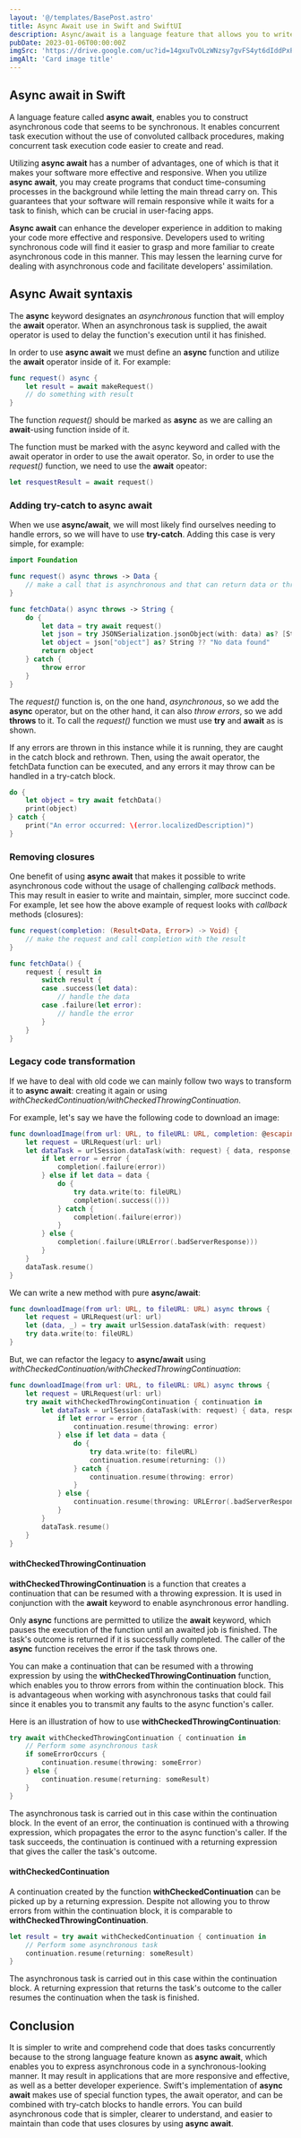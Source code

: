 ```yaml
---
layout: '@/templates/BasePost.astro'
title: Async Await use in Swift and SwiftUI
description: Async/await is a language feature that allows you to write asynchronous code in a synchronous-looking style.
pubDate: 2023-01-06T00:00:00Z
imgSrc: 'https://drive.google.com/uc?id=14gxuTvOLzWNzsy7gvFS4yt6dIddPxPiF'
imgAlt: 'Card image title'
---
```

## Async await in Swift

A language feature called **async await**, enables you to construct asynchronous code that seems to be synchronous. It enables concurrent task execution without the use of convoluted callback procedures, making concurrent task execution code easier to create and read.


Utilizing **async await** has a number of advantages, one of which is that it makes your software more effective and responsive. When you utilize **async await**, you may create programs that conduct time-consuming processes in the background while letting the main thread carry on. This guarantees that your software will remain responsive while it waits for a task to finish, which can be crucial in user-facing apps.

**Async await** can enhance the developer experience in addition to making your code more effective and responsive. Developers used to writing synchronous code will find it easier to grasp and more familiar to create asynchronous code in this manner. This may lessen the learning curve for dealing with asynchronous code and facilitate developers' assimilation.
## Async Await syntaxis

The **async** keyword designates an *asynchronous* function that will employ the **await** operator. When an asynchronous task is supplied, the await operator is used to delay the function's execution until it has finished.

In order to use **async await** we must define an **async** function and utilize the **await** operator inside of it. For example:

```swift
func request() async {
    let result = await makeRequest()
    // do something with result
}
```
The function *request()* should be marked as **async** as we are calling an **await**-using function inside of it.

The function must be marked with the async keyword and called with the await operator in order to use the await operator. So, in order to use the *request()* function, we need to use the **await** opeator:
```swift
let resquestResult = await request()
```

### Adding try-catch to async await
When we use **async/await**, we will most likely find ourselves needing to handle errors, so we will have to use **try-catch**. Adding this case is very simple, for example:

```swift
import Foundation

func request() async throws -> Data {
    // make a call that is asynchronous and that can return data or throw an error
}

func fetchData() async throws -> String {
    do {
        let data = try await request()
        let json = try JSONSerialization.jsonObject(with: data) as? [String: Any]
        let object = json["object"] as? String ?? "No data found"
        return object
    } catch {
        throw error
    }
}
```
The *request()* function is, on the one hand, *asynchronous*, so we add the **async** operator, but on the other hand, it can also *throw errors*, so we add **throws** to it. To call the *request()* function we must use **try** and **await** as is shown.

If any errors are thrown in this instance while it is running, they are caught in the catch block and rethrown. Then, using the await operator, the fetchData function can be executed, and any errors it may throw can be handled in a try-catch block.

```swift
do {
    let object = try await fetchData()
    print(object)
} catch {
    print("An error occurred: \(error.localizedDescription)")
}
```

### Removing closures
One benefit of using **async await** that makes it possible to write asynchronous code without the usage of challenging *callback* methods. This may result in easier to write and maintain, simpler, more succinct code.
For example, let see how the above example of request looks with *callback* methods (closures):

```swift
func request(completion: (Result<Data, Error>) -> Void) {
    // make the request and call completion with the result
}

func fetchData() {
    request { result in
        switch result {
        case .success(let data):
            // handle the data
        case .failure(let error):
            // handle the error
        }
    }
}

```

### Legacy code transformation

If we have to deal with old code we can mainly follow two ways to transform it to **async await**: creating it again or using *withCheckedContinuation/withCheckedThrowingContinuation*.

For example, let's say we have the following code to download an image:

```swift
func downloadImage(from url: URL, to fileURL: URL, completion: @escaping (Result<Void, Error>) -> Void) {
    let request = URLRequest(url: url)
    let dataTask = urlSession.dataTask(with: request) { data, response, error in
        if let error = error {
            completion(.failure(error))
        } else if let data = data {
            do {
                try data.write(to: fileURL)
                completion(.success(()))
            } catch {
                completion(.failure(error))
            }
        } else {
            completion(.failure(URLError(.badServerResponse)))
        }
    }
    dataTask.resume()
}
```
We can write a new method with pure **async/await**:

```swift
func downloadImage(from url: URL, to fileURL: URL) async throws {
    let request = URLRequest(url: url)
    let (data, _) = try await urlSession.dataTask(with: request)
    try data.write(to: fileURL)
}
```
But, we can refactor the legacy to **async/await** using *withCheckedContinuation/withCheckedThrowingContinuation*:

```swift
func downloadImage(from url: URL, to fileURL: URL) async throws {
    let request = URLRequest(url: url)
    try await withCheckedThrowingContinuation { continuation in
        let dataTask = urlSession.dataTask(with: request) { data, response, error in
            if let error = error {
                continuation.resume(throwing: error)
            } else if let data = data {
                do {
                    try data.write(to: fileURL)
                    continuation.resume(returning: ())
                } catch {
                    continuation.resume(throwing: error)
                }
            } else {
                continuation.resume(throwing: URLError(.badServerResponse))
            }
        }
        dataTask.resume()
    }
}
```

#### withCheckedThrowingContinuation

**withCheckedThrowingContinuation** is a function that creates a continuation that can be resumed with a throwing expression. It is used in conjunction with the **await** keyword to enable asynchronous error handling.

Only **async** functions are permitted to utilize the **await** keyword, which pauses the execution of the function until an awaited job is finished. The task's outcome is returned if it is successfully completed. The caller of the **async** function receives the error if the task throws one. 

You can make a continuation that can be resumed with a throwing expression by using the **withCheckedThrowingContinuation** function, which enables you to throw errors from within the continuation block. This is advantageous when working with asynchronous tasks that could fail since it enables you to transmit any faults to the async function's caller.

Here is an illustration of how to use **withCheckedThrowingContinuation**:

```swift
try await withCheckedThrowingContinuation { continuation in
    // Perform some asynchronous task
    if someErrorOccurs {
        continuation.resume(throwing: someError)
    } else {
        continuation.resume(returning: someResult)
    }
}
```
The asynchronous task is carried out in this case within the continuation block. In the event of an error, the continuation is continued with a throwing expression, which propagates the error to the async function's caller. If the task succeeds, the continuation is continued with a returning expression that gives the caller the task's outcome.

#### withCheckedContinuation

A continuation created by the function **withCheckedContinuation** can be picked up by a returning expression. Despite not allowing you to throw errors from within the continuation block, it is comparable to **withCheckedThrowingContinuation**.

```swift
let result = try await withCheckedContinuation { continuation in
    // Perform some asynchronous task
    continuation.resume(returning: someResult)
}
```
The asynchronous task is carried out in this case within the continuation block. A returning expression that returns the task's outcome to the caller resumes the continuation when the task is finished.


## Conclusion

It is simpler to write and comprehend code that does tasks concurrently because to the strong language feature known as **async await**, which enables you to express asynchronous code in a synchronous-looking manner. It may result in applications that are more responsive and effective, as well as a better developer experience. Swift's implementation of **async await** makes use of special function types, the await operator, and can be combined with try-catch blocks to handle errors. You can build asynchronous code that is simpler, clearer to understand, and easier to maintain than code that uses closures by using **async await**.